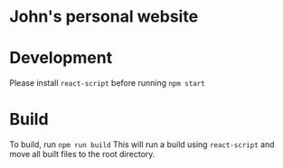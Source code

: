 # John's personal website

# Development
Please install `react-script` before running `npm start`

# Build
To build, run `npm run build`
This will run a build using `react-script` and move all built files to the root directory.
